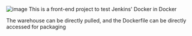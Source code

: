 ![image](https://user-images.githubusercontent.com/77761224/208252280-3c37a908-5685-48f5-a202-f0a1b5af7026.png)
This is a front-end project to test Jenkins' Docker in Docker

The warehouse can be directly pulled, and the Dockerfile can be directly accessed for packaging
